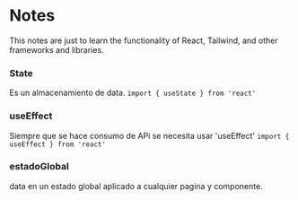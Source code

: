 # Notes
This notes are just to learn the functionality of React, Tailwind, and other frameworks and libraries.

### State
Es un almacenamiento de data.
```import { useState } from 'react'```

### useEffect
Siempre que se hace consumo de APi se necesita usar 'useEffect'
```import { useEffect } from 'react'```

### estadoGlobal
data en un estado global aplicado a cualquier pagina y componente.